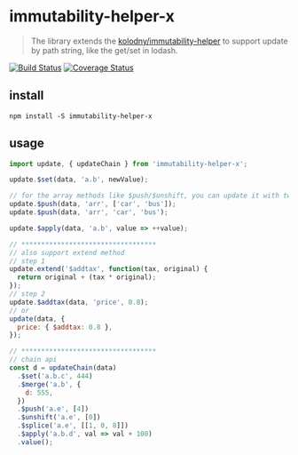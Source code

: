 # immutability-helper-x


> The library extends the [kolodny/immutability-helper](https://github.com/kolodny/immutability-helper) to support update by path string, like the get/set in lodash.

[![Build Status](https://travis-ci.org/ProtoTeam/immutability-helper-x.svg?branch=master)](https://travis-ci.org/ProtoTeam/immutability-helper-x) [![Coverage Status](https://coveralls.io/repos/github/ProtoTeam/immutability-helper-x/badge.svg?branch=master)](https://coveralls.io/github/ProtoTeam/immutability-helper-x?branch=master)


## install

```
npm install -S immutability-helper-x
```


## usage

```js
import update, { updateChain } from 'immutability-helper-x';

update.$set(data, 'a.b', newValue);

// for the array methods like $push/$unshift, you can update it with two forms
update.$push(data, 'arr', ['car', 'bus']);
update.$push(data, 'arr', 'car', 'bus');

update.$apply(data, 'a.b', value => ++value);

// **********************************
// also support extend method
// step 1
update.extend('$addtax', function(tax, original) {
  return original + (tax * original);
});
// step 2 
update.$addtax(data, 'price', 0.8);
// or
update(data, {
  price: { $addtax: 0.8 },
});

// **********************************
// chain api
const d = updateChain(data)
  .$set('a.b.c', 444)
  .$merge('a.b', {
    d: 555,
  })
  .$push('a.e', [4])
  .$unshift('a.e', [0])
  .$splice('a.e', [[1, 0, 8]])
  .$apply('a.b.d', val => val + 100)
  .value();

```



